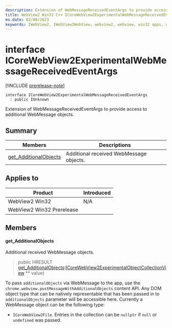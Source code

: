 ```yaml
---
description: Extension of WebMessageReceivedEventArgs to provide access to additional WebMessage objects.
title: WebView2 Win32 C++ ICoreWebView2ExperimentalWebMessageReceivedEventArgs
ms.date: 02/08/2023
keywords: IWebView2, IWebView2WebView, webview2, webview, win32 apps, win32, edge, ICoreWebView2, ICoreWebView2Controller, browser control, edge html, ICoreWebView2ExperimentalWebMessageReceivedEventArgs
---
```


# interface ICoreWebView2ExperimentalWebMessageReceivedEventArgs

[!INCLUDE [prerelease-note](../includes/prerelease-note.md)]

```
interface ICoreWebView2ExperimentalWebMessageReceivedEventArgs
  : public IUnknown
```

Extension of WebMessageReceivedEventArgs to provide access to additional WebMessage objects.

## Summary

 Members                        | Descriptions
--------------------------------|---------------------------------------------
[get_AdditionalObjects](#get_additionalobjects) | Additional received WebMessage objects.

## Applies to

Product                         | Introduced
--------------------------------|---------------------------------------------
WebView2 Win32            |    N/A
WebView2 Win32 Prerelease |    

## Members

#### get_AdditionalObjects

Additional received WebMessage objects.

> public HRESULT [get_AdditionalObjects](#get_additionalobjects)([ICoreWebView2ExperimentalObjectCollectionView](icorewebview2experimentalobjectcollectionview.md) ** value)

To pass `additionalObjects` via WebMessage to the app, use the `chrome.webview.postMessageWithAdditionalObjects` content API. Any DOM object type that can be natively representable that has been passed in to `additionalObjects` parameter will be accessible here. Currently a WebMessage object can be the following type:

* `ICoreWebView2File`. Entries in the collection can be `nullptr` if `null` or `undefined` was passed.

